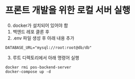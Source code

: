 # 프론트 개발을 위한 로컬 서버 실행
0. docker가 설치되어 있어야 함
1. 백엔드 레포 클론 후
2. .env 파일 생성 후 아래 내용 추가
```
DATABASE_URL="mysql://root:root@db/db"
```
3. 루트 디렉토리에서 아래 명령어 실행
```
docker rmi pos-backend-server
docker-compose up -d
```
